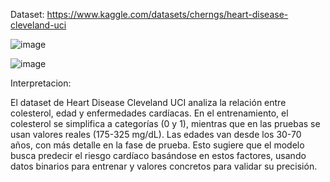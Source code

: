 Dataset: https://www.kaggle.com/datasets/cherngs/heart-disease-cleveland-uci

![image](https://github.com/user-attachments/assets/3ef93601-0dd0-4cbe-891b-f28c97338867)

![image](https://github.com/user-attachments/assets/0fc8d832-1284-489c-b07c-990431a07c25)

Interpretacion:

El dataset de Heart Disease Cleveland UCI analiza la relación entre colesterol, edad y enfermedades cardíacas. 
En el entrenamiento, el colesterol se simplifica a categorías (0 y 1), 
mientras que en las pruebas se usan valores reales (175-325 mg/dL). 
Las edades van desde los 30-70 años, con más detalle en la fase de prueba. 
Esto sugiere que el modelo busca predecir el riesgo cardíaco basándose en estos factores, 
usando datos binarios para entrenar y valores concretos para validar su precisión.
